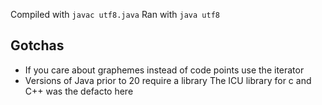 Compiled with `javac utf8.java`
Ran with `java utf8`

## Gotchas
 - If you care about graphemes instead of code points use the iterator
 - Versions of Java prior to 20 require a library The ICU library for c and C++ was the defacto here
 